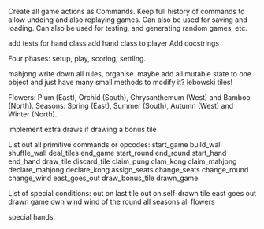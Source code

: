 Create all game actions as Commands.
Keep full history of commands to allow undoing and also replaying games. Can also be used for saving and loading.
Can also be used for testing, and generating random games, etc.

add tests for hand class
add hand class to player
Add docstrings

Four phases: setup, play, scoring, settling.

mahjong write down all rules, organise.
maybe add all mutable state to one object and just have many small methods to modify it?
lebowski tiles!

Flowers: Plum (East), Orchid (South), Chrysanthemum (West) and Bamboo (North).
Seasons: Spring (East), Summer (South), Autumn (West) and Winter (North).

implement extra draws if drawing a bonus tile

List out all primitive commands or opcodes:
start_game
build_wall
shuffle_wall
deal_tiles
end_game
start_round
end_round
start_hand
end_hand
draw_tile
discard_tile
claim_pung
clam_kong
claim_mahjong
declare_mahjong
declare_kong
assign_seats
change_seats
change_round
change_wind
east_goes_out
draw_bonus_tile
drawn_game

List of special conditions:
out on last tile
out on self-drawn tile
east goes out
drawn game
own wind
wind of the round
all seasons
all flowers

special hands:
